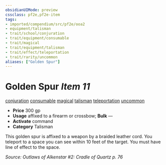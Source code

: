 ```yaml
---
obsidianUIMode: preview
cssclass: pf2e,pf2e-item
tags:
- imported/compendium/src/pf2e/ooa2
- equipment/talisman
- trait/school/conjuration
- trait/equipment/consumable
- trait/magical
- trait/equipment/talisman
- trait/effect/teleportation
- trait/rarity/uncommon
aliases: ["Golden Spur"]
---
```

# Golden Spur *Item 11*  
[conjuration](conjuration.md)  [consumable](consumable.md)  [magical](magical.md)  [talisman](talisman.md)  [teleportation](teleportation.md)  [uncommon](uncommon.md)  

- **Price** 300 gp
- **Usage** affixed to a firearm or crossbow; **Bulk** —
- **Activate** command
- **Category** Talisman

This golden spur is affixed to a weapon by a braided leather cord. You teleport to a space you can see within 10 feet of the target. You must have line of effect to the space.

*Source: Outlaws of Alkenstar #2: Cradle of Quartz p. 76*